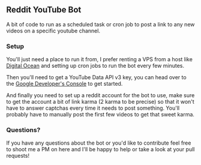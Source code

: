 ## Reddit YouTube Bot ##

A bit of code to run as a scheduled task or cron job to post a link to any new videos on a specific youtube channel.

### Setup ###
You'll just need a place to run it from, I prefer renting a VPS from a host like [Digital Ocean](https://www.digitalocean.com/?refcode=f9b2ce354d85) and setting up cron jobs to run the bot every few minutes.

Then you'll need to get a YouTube Data API v3 key, you can head over to the [Google Developer's Console](https://console.developers.google.com) to get started.

And finally you need to set up a reddit account for the bot to use, make sure to get the account a bit of link karma (2 karma to be precise) so that it won't have to answer captchas every time it needs to post something. You'll probably have to manually post the first few videos to get that sweet karma.

### Questions? ###
If you have any questions about the bot or you'd like to contribute feel free to shoot me a PM on here and I'll be happy to help or take a look at your pull requests!